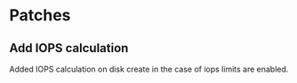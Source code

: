 # Patches

## Add IOPS calculation

Added IOPS calculation on disk create in the case of iops limits are enabled.
